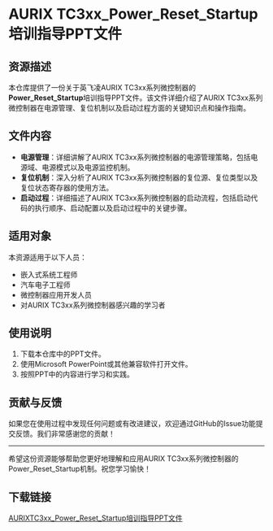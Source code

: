 # AURIX TC3xx_Power_Reset_Startup培训指导PPT文件

## 资源描述

本仓库提供了一份关于英飞凌AURIX TC3xx系列微控制器的**Power_Reset_Startup**培训指导PPT文件。该文件详细介绍了AURIX TC3xx系列微控制器在电源管理、复位机制以及启动过程方面的关键知识点和操作指南。

## 文件内容

- **电源管理**：详细讲解了AURIX TC3xx系列微控制器的电源管理策略，包括电源域、电源模式以及电源监控机制。
- **复位机制**：深入分析了AURIX TC3xx系列微控制器的复位源、复位类型以及复位状态寄存器的使用方法。
- **启动过程**：详细描述了AURIX TC3xx系列微控制器的启动流程，包括启动代码的执行顺序、启动配置以及启动过程中的关键步骤。

## 适用对象

本资源适用于以下人员：

- 嵌入式系统工程师
- 汽车电子工程师
- 微控制器应用开发人员
- 对AURIX TC3xx系列微控制器感兴趣的学习者

## 使用说明

1. 下载本仓库中的PPT文件。
2. 使用Microsoft PowerPoint或其他兼容软件打开文件。
3. 按照PPT中的内容进行学习和实践。

## 贡献与反馈

如果您在使用过程中发现任何问题或有改进建议，欢迎通过GitHub的Issue功能提交反馈。我们非常感谢您的贡献！

---

希望这份资源能够帮助您更好地理解和应用AURIX TC3xx系列微控制器的Power_Reset_Startup机制。祝您学习愉快！

## 下载链接

[AURIXTC3xx_Power_Reset_Startup培训指导PPT文件](https://pan.quark.cn/s/ff3203926037)